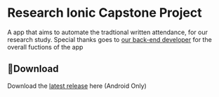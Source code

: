 # **Research Ionic Capstone Project**
A app that aims to automate the tradtional written attendance, for our research study. Special thanks goes to [our back-end developer](https://github.com/JynJo) for the overall fuctions of the app 
## 💾**Download**
Download the [latest release]() here (Android Only)

